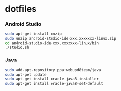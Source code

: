 # dotfiles

### Android Studio
```bash
sudo apt-get install unzip
sudo unzip android-studio-ide-xxx.xxxxxxx-linux.zip
cd android-studio-ide-xxx.xxxxxxx-linux/bin
./studio.sh
```

### Java
```bash
sudo add-apt-repository ppa:webupd8team/java
sudo apt-get update
sudo apt-get install oracle-java8-installer
sudo apt-get install oracle-java8-set-default
```

